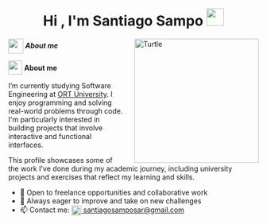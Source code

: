 <h1 align="center"><b>Hi , I'm Santiago Sampo </b><img src="https://media.giphy.com/media/hvRJCLFzcasrR4ia7z/giphy.gif" width="35"></h1>

<img align="right" width="250px" alt="Turtle" src="https://media3.giphy.com/media/v1.Y2lkPTc5MGI3NjExNnNocm9xZXZsbGNmMnlya3dsaWF2eTI4a3JyeWQ3eHhuaDl5MHJ1aiZlcD12MV9pbnRlcm5hbF9naWZfYnlfaWQmY3Q9Zw/cFdHXXm5GhJsc/giphy.gif" style="margin-left: 20;" />

<img src="https://upload.wikimedia.org/wikipedia/commons/f/fe/Flag_of_Uruguay.svg" width="30px" style="vertical-align: middle;">&nbsp;***About me***

<img src="https://i.imgur.com/qwEjLtC.png" width="28px" style="vertical-align: middle;"> <span style="vertical-align: middle; font-weight: bold;">About me</span>

I’m currently studying Software Engineering at <a href="https://www.ort.edu.uy" target="_blank">ORT University</a>. I enjoy programming and solving real-world problems through code. I'm particularly interested in building projects that involve interactive and functional interfaces.

This profile showcases some of the work I've done during my academic journey, including university projects and exercises that reflect my learning and skills.

- 🔧 Open to freelance opportunities and collaborative work
- 🧠 Always eager to improve and take on new challenges
- 📫 Contact me:
  <a href="mailto:santiagosamposar@gmail.com">
    <img src="https://ssl.gstatic.com/ui/v1/icons/mail/rfr/gmail.ico" width="20px" style="vertical-align: middle;"> santiagosamposar@gmail.com
  </a>

